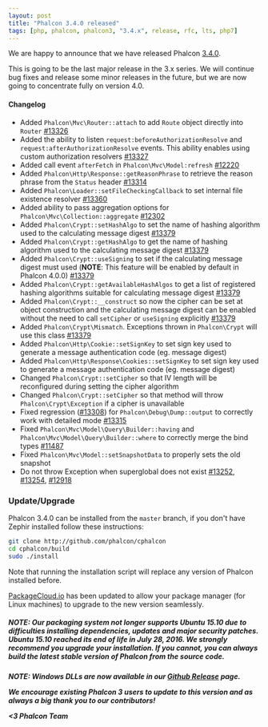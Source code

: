 ```yaml
---
layout: post
title: "Phalcon 3.4.0 released"
tags: [php, phalcon, phalcon3, "3.4.x", release, rfc, lts, php7]
---
```


We are happy to announce that we have released Phalcon [3.4.0](https://github.com/phalcon/cphalcon/releases/tag/v3.4.0). 

This is going to be the last major release in the 3.x series. We will continue bug fixes and release some minor releases in the future, but we are now going to concentrate fully on version 4.0.
<!--more-->
#### Changelog
- Added `Phalcon\Mvc\Router::attach` to add `Route` object directly into `Router` [#13326](https://github.com/phalcon/cphalcon/issues/13326)
- Added the ability to listen `request:beforeAuthorizationResolve` and `request:afterAuthorizationResolve` events. This ability enables using custom authorization resolvers [#13327](https://github.com/phalcon/cphalcon/pull/13327)
- Added call event `afterFetch` in `Phalcon\Mvc\Model:refresh` [#12220](https://github.com/phalcon/cphalcon/issues/12220)
- Added `Phalcon\Http\Response::getReasonPhrase` to retrieve the reason phrase from the `Status` header [#13314](https://github.com/phalcon/cphalcon/pull/13314)
- Added `Phalcon\Loader::setFileCheckingCallback` to set internal file existence resolver [#13360](https://github.com/phalcon/cphalcon/issues/13360)
- Added ability to pass aggregation options for `Phalcon\Mvc\Collection::aggregate` [#12302](https://github.com/phalcon/cphalcon/pull/12302)
- Added `Phalcon\Crypt::setHashAlgo` to set the name of hashing algorithm used to the calculating message digest [#13379](https://github.com/phalcon/cphalcon/issues/13379)
- Added `Phalcon\Crypt::getHashAlgo` to get the name of hashing algorithm used to the calculating message digest [#13379](https://github.com/phalcon/cphalcon/issues/13379)
- Added `Phalcon\Crypt::useSigning` to set if the calculating message digest must used (**NOTE**: This feature will be enabled by default in Phalcon 4.0.0) [#13379](https://github.com/phalcon/cphalcon/issues/13379)
- Added `Phalcon\Crypt::getAvailableHashAlgos` to get a list of registered hashing algorithms suitable for calculating message digest [#13379](https://github.com/phalcon/cphalcon/issues/13379)
- Added `Phalcon\Crypt::__construct` so now the cipher can be set at object construction and the calculating message digest can be enabled without the need to call `setCipher` or `useSigning` explicitly [#13379](https://github.com/phalcon/cphalcon/issues/13379)
- Added `Phalcon\Crypt\Mismatch`. Exceptions thrown in `Phalcon\Crypt` will use this class [#13379](https://github.com/phalcon/cphalcon/issues/13379)
- Added `Phalcon\Http\Cookie::setSignKey` to set sign key used to generate a message authentication code (eg. message digest)
- Added `Phalcon\Http\Response\Cookies::setSignKey` to set sign key used to generate a message authentication code (eg. message digest)
- Changed `Phalcon\Crypt::setCipher` so that IV length will be reconfigured during setting the cipher algorithm
- Changed `Phalcon\Crypt::setCipher` so that method will throw `Phalcon\Crypt\Exception` if a cipher is unavailable
- Fixed regression ([#13308](https://github.com/phalcon/cphalcon/pull/13308)) for `Phalcon\Debug\Dump::output` to correctly work with detailed mode [#13315](https://github.com/phalcon/cphalcon/issues/13315)
- Fixed `Phalcon\Mvc\Model\Query\Builder::having` and `Phalcon\Mvc\Model\Query\Builder::where` to correctly merge the bind types [#11487](https://github.com/phalcon/cphalcon/issues/11487)
- Fixed `Phalcon\Mvc\Model::setSnapshotData` to properly sets the old snapshot
- Do not throw Exception when superglobal does not exist [#13252](https://github.com/phalcon/cphalcon/issues/13252), [#13254](https://github.com/phalcon/cphalcon/issues/13254), [#12918](https://github.com/phalcon/cphalcon/issues/12918)


### Update/Upgrade
Phalcon 3.4.0 can be installed from the `master` branch, if you don't have Zephir installed follow these instructions:

```sh
git clone http://github.com/phalcon/cphalcon
cd cphalcon/build
sudo ./install
```

Note that running the installation script will replace any version of Phalcon installed before.

[PackageCloud.io](https://packagecloud.io/phalcon/stable) has been updated to allow your package manager (for Linux machines) to upgrade to the new version seamlessly.

<h5 class="alert alert-danger">
<strong>NOTE</strong>: Our packaging system not longer supports Ubuntu 15.10 due to difficulties installing dependencies, updates and major security patches. Ubuntu 15.10 reached its end of life in July 28, 2016. We strongly recommend you upgrade your installation. If you cannot, you can always build the latest stable version of Phalcon from the source code. 
</div>

<h5 class="alert alert-danger">
<strong>NOTE</strong>: Windows DLLs are now available in our <a href="https://github.com/phalcon/cphalcon/releases/tag/v3.4.0">Github Release</a> page. 
</div>

We encourage existing Phalcon 3 users to update to this version and as always a big thank you to our contributors!


<3 Phalcon Team

